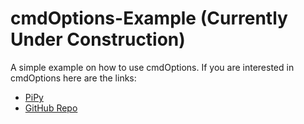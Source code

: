 # cmdOptions-Example (Currently Under Construction)
A simple example on how to use cmdOptions.
If you are interested in cmdOptions here are the links:
- [PiPy](https://pypi.org/project/cmdOptions/)
- [GitHub Repo](https://github.com/EricWoll/Command-Line-Options)
